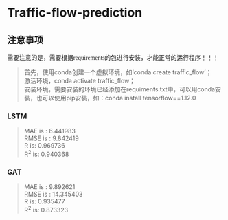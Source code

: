 # Traffic-flow-prediction

## 注意事项

<font face="微软雅黑" >需要注意的是，需要根据requirements的包进行安装，才能正常的运行程序！！！</font>
  
>首先，使用conda创建一个虚拟环境，如‘conda create traffic_flow’；  
激活环境，conda activate traffic_flow；  
安装环境，需要安装的环境已经添加在requiments.txt中，可以用conda安装，也可以使用pip安装，如：conda install tensorflow==1.12.0


### LSTM
>MAE is : 6.441983  
RMSE is : 9.842419  
R is: 0.969736  
R<sup>2</sup> is: 0.940368  

### GAT  
>MAE is : 9.892621  
RMSE is : 14.345403  
R is: 0.935477  
R<sup>2</sup> is: 0.873323  